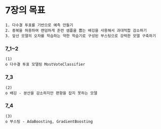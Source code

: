 # 7장의 목표

    1. 다수결 투표를 기반으로 예측 만들기
    2. 중복을 허용하여 랜덤하게 훈련 샘플을 뽑는 배깅을 사용해서 과대적합 감소하기
    3. 앞선 모델의 오차를 학습하는 약한 학습기로 구성된 부스팅으로 강력한 모델 구축하기
   
### 7_1~2
    (1)
    o 다수결 투표 모델링 MostVoteClassifier

### 7_3
    (2)
    o 배깅 - 분산을 감소하지만 편향을 잡지 못하는 모델
    
### 7_4 
    (3) 
    o 부스팅 - AdaBoosting, GradientBoosting 